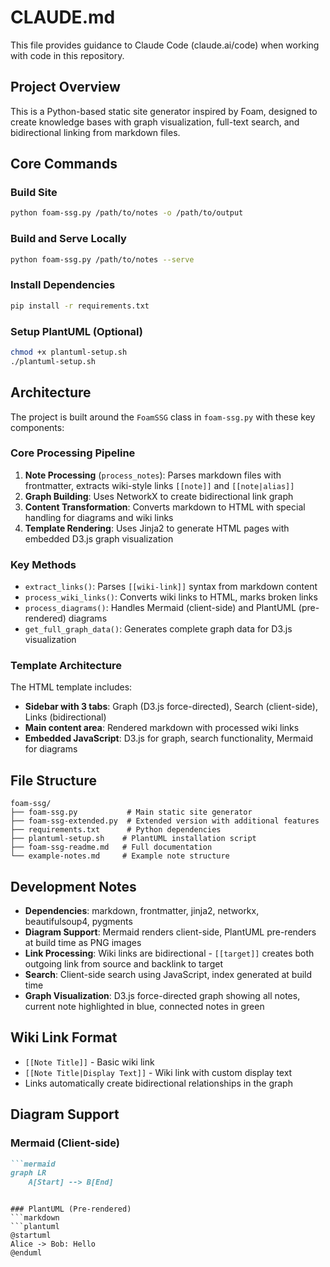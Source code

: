 # CLAUDE.md

This file provides guidance to Claude Code (claude.ai/code) when working with code in this repository.

## Project Overview

This is a Python-based static site generator inspired by Foam, designed to create knowledge bases with graph visualization, full-text search, and bidirectional linking from markdown files.

## Core Commands

### Build Site
```bash
python foam-ssg.py /path/to/notes -o /path/to/output
```

### Build and Serve Locally
```bash
python foam-ssg.py /path/to/notes --serve
```

### Install Dependencies
```bash
pip install -r requirements.txt
```

### Setup PlantUML (Optional)
```bash
chmod +x plantuml-setup.sh
./plantuml-setup.sh
```

## Architecture

The project is built around the `FoamSSG` class in `foam-ssg.py` with these key components:

### Core Processing Pipeline
1. **Note Processing** (`process_notes`): Parses markdown files with frontmatter, extracts wiki-style links `[[note]]` and `[[note|alias]]`
2. **Graph Building**: Uses NetworkX to create bidirectional link graph
3. **Content Transformation**: Converts markdown to HTML with special handling for diagrams and wiki links
4. **Template Rendering**: Uses Jinja2 to generate HTML pages with embedded D3.js graph visualization

### Key Methods
- `extract_links()`: Parses `[[wiki-link]]` syntax from markdown content
- `process_wiki_links()`: Converts wiki links to HTML, marks broken links
- `process_diagrams()`: Handles Mermaid (client-side) and PlantUML (pre-rendered) diagrams
- `get_full_graph_data()`: Generates complete graph data for D3.js visualization

### Template Architecture
The HTML template includes:
- **Sidebar with 3 tabs**: Graph (D3.js force-directed), Search (client-side), Links (bidirectional)
- **Main content area**: Rendered markdown with processed wiki links
- **Embedded JavaScript**: D3.js for graph, search functionality, Mermaid for diagrams

## File Structure

```
foam-ssg/
├── foam-ssg.py           # Main static site generator
├── foam-ssg-extended.py  # Extended version with additional features
├── requirements.txt      # Python dependencies
├── plantuml-setup.sh    # PlantUML installation script
├── foam-ssg-readme.md   # Full documentation
└── example-notes.md     # Example note structure
```

## Development Notes

- **Dependencies**: markdown, frontmatter, jinja2, networkx, beautifulsoup4, pygments
- **Diagram Support**: Mermaid renders client-side, PlantUML pre-renders at build time as PNG images
- **Link Processing**: Wiki links are bidirectional - `[[target]]` creates both outgoing link from source and backlink to target
- **Search**: Client-side search using JavaScript, index generated at build time
- **Graph Visualization**: D3.js force-directed graph showing all notes, current note highlighted in blue, connected notes in green

## Wiki Link Format

- `[[Note Title]]` - Basic wiki link
- `[[Note Title|Display Text]]` - Wiki link with custom display text
- Links automatically create bidirectional relationships in the graph

## Diagram Support

### Mermaid (Client-side)
```markdown
```mermaid
graph LR
    A[Start] --> B[End]
```
```

### PlantUML (Pre-rendered)
```markdown
```plantuml
@startuml
Alice -> Bob: Hello
@enduml
```
```